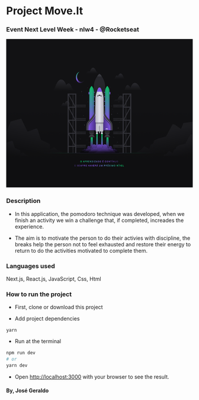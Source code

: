 # Project Move.It 
### Event Next Level Week - nlw4 - @Rocketseat
<img src="https://github.com/josegcmoraes/moveit-next/blob/master/img_proj/Wallpaper%20-%201440x900.png" width="640" height="400">

### Description
* In this application, the pomodoro technique was developed, when we finish an activity 
we win a challenge that, if completed, increades the experience.

* The aim is to motivate the person to do their activies with discipline, the breaks help
the person not to feel exhausted and restore their energy to return to do the activities
motivated to complete them.

### Languages used
Next.js, React.js, JavaScript, Css, Html

### How to run the project
* First, clone or download this project

* Add project dependencies
```
yarn
```

* Run at the terminal

```bash
npm run dev
# or
yarn dev
```

* Open [http://localhost:3000](http://localhost:3000) with your browser to see the result.


#### By, José Geraldo



